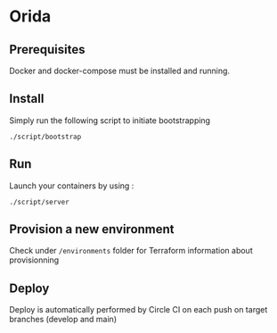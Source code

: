 # Orida

## Prerequisites
Docker and docker-compose must be installed and running.

## Install
Simply run the following script to initiate bootstrapping
```
./script/bootstrap
```

## Run
Launch your containers by using :
```
./script/server
```

## Provision a new environment
Check under `/environments` folder for Terraform information about provisionning

## Deploy
Deploy is automatically performed by Circle CI on each push on target branches (develop and main)
